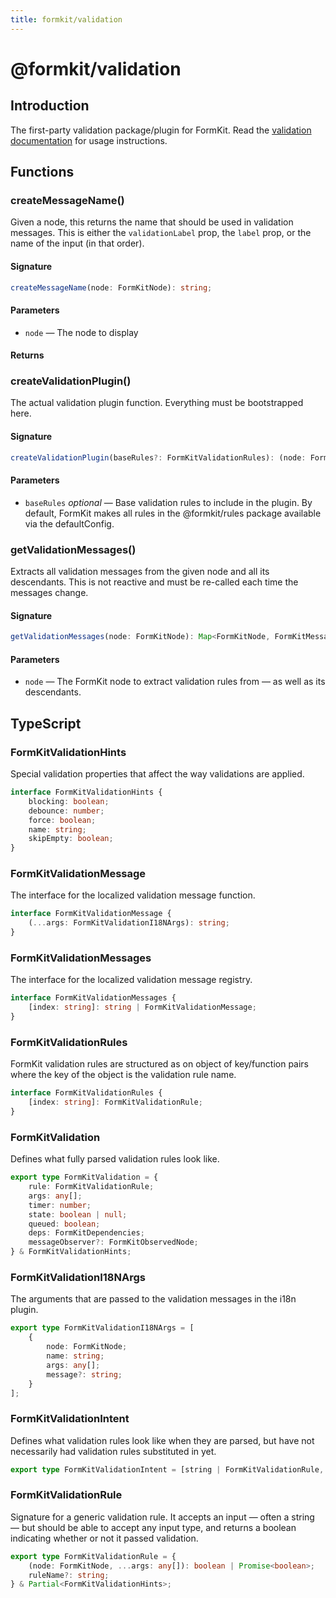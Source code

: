 ```yaml
---
title: formkit/validation
---
```


# @formkit/validation


## Introduction

The first-party validation package/plugin for FormKit. Read the [validation documentation](https://formkit.com/essentials/validation) for usage instructions.

## Functions

### createMessageName()

Given a node, this returns the name that should be used in validation messages. This is either the `validationLabel` prop, the `label` prop, or the name of the input (in that order).

#### Signature


```typescript
createMessageName(node: FormKitNode): string;
```

#### Parameters

- `node` — The node to display

#### Returns

### createValidationPlugin()

The actual validation plugin function. Everything must be bootstrapped here.

#### Signature


```typescript
createValidationPlugin(baseRules?: FormKitValidationRules): (node: FormKitNode) => void;
```

#### Parameters

- `baseRules` *optional* — Base validation rules to include in the plugin. By default, FormKit makes all rules in the @formkit/rules package available via the defaultConfig.

### getValidationMessages()

Extracts all validation messages from the given node and all its descendants. This is not reactive and must be re-called each time the messages change.

#### Signature


```typescript
getValidationMessages(node: FormKitNode): Map<FormKitNode, FormKitMessage[]>;
```

#### Parameters

- `node` — The FormKit node to extract validation rules from — as well as its descendants.

## TypeScript

### FormKitValidationHints

Special validation properties that affect the way validations are applied.


```typescript
interface FormKitValidationHints {
    blocking: boolean;
    debounce: number;
    force: boolean;
    name: string;
    skipEmpty: boolean;
}
```

### FormKitValidationMessage

The interface for the localized validation message function.


```typescript
interface FormKitValidationMessage {
    (...args: FormKitValidationI18NArgs): string;
}
```

### FormKitValidationMessages

The interface for the localized validation message registry.


```typescript
interface FormKitValidationMessages {
    [index: string]: string | FormKitValidationMessage;
}
```

### FormKitValidationRules

FormKit validation rules are structured as on object of key/function pairs where the key of the object is the validation rule name.


```typescript
interface FormKitValidationRules {
    [index: string]: FormKitValidationRule;
}
```

### FormKitValidation

Defines what fully parsed validation rules look like.


```typescript
export type FormKitValidation = {
    rule: FormKitValidationRule;
    args: any[];
    timer: number;
    state: boolean | null;
    queued: boolean;
    deps: FormKitDependencies;
    messageObserver?: FormKitObservedNode;
} & FormKitValidationHints;
```

### FormKitValidationI18NArgs

The arguments that are passed to the validation messages in the i18n plugin.


```typescript
export type FormKitValidationI18NArgs = [
    {
        node: FormKitNode;
        name: string;
        args: any[];
        message?: string;
    }
];
```

### FormKitValidationIntent

Defines what validation rules look like when they are parsed, but have not necessarily had validation rules substituted in yet.


```typescript
export type FormKitValidationIntent = [string | FormKitValidationRule, ...any[]];
```

### FormKitValidationRule

Signature for a generic validation rule. It accepts an input — often a string — but should be able to accept any input type, and returns a boolean indicating whether or not it passed validation.


```typescript
export type FormKitValidationRule = {
    (node: FormKitNode, ...args: any[]): boolean | Promise<boolean>;
    ruleName?: string;
} & Partial<FormKitValidationHints>;
```

</client-only>